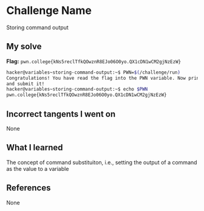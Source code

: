 # Challenge Name
Storing command output

## My solve
**Flag:** `pwn.college{kNs5reclTfkQOwznR8EJo06O0yo.QX1cDN1wCM2gjNzEzW}`

```bash
hacker@variables~storing-command-output:~$ PWN=$(/challenge/run)
Congratulations! You have read the flag into the PWN variable. Now print it out
and submit it!
hacker@variables~storing-command-output:~$ echo $PWN
pwn.college{kNs5reclTfkQOwznR8EJo06O0yo.QX1cDN1wCM2gjNzEzW}
```

## Incorrect tangents I went on
None

## What I learned
The concept of command substituiton, i.e., setting the output of a command as the value to a variable

## References 
None
